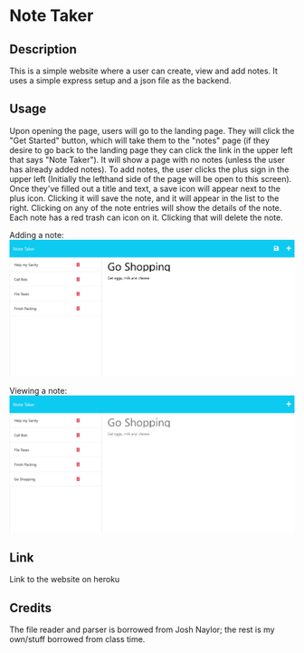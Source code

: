 # Note Taker

## Description

This is a simple website where a user can create, view and add notes. It uses a simple express setup and a json file as the backend.

## Usage

Upon opening the page, users will go to the landing page. They will click the "Get Started" button, which will take them to the "notes" page (if they desire to go back to the landing page they can click the link in the upper left that says "Note Taker"). It will show a page with no notes (unless the user has already added notes). To add notes, the user clicks the plus sign in the upper left (Initially the lefthand side of the page will be open to this screen). Once they've filled out a title and text, a save icon will appear next to the plus icon. Clicking it will save the note, and it will appear in the list to the right. Clicking on any of the note entries will show the details of the note. Each note has a red trash can icon on it. Clicking that will delete the note.

Adding a note:
![Screenshot of the note website as the user adds a note](./Screenshot%202023-08-17%20at%2023-56-26%20Note%20Taker.png)

Viewing a note:
![Screenshot of SVG logo website as the user views a noter](./Screenshot%202023-08-17%20at%2023-56-51%20Note%20Taker.png)

## Link

Link to the website on heroku

<!-- eventually my heroku link -->

## Credits

The file reader and parser is borrowed from Josh Naylor; the rest is my own/stuff borrowed from class time.
